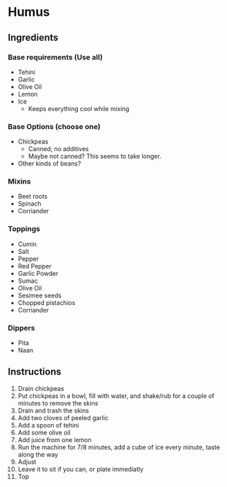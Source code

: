 # Humus

## Ingredients

### Base requirements (Use all)

- Tehini
- Garlic
- Olive Oil
- Lemon
- Ice
    - Keeps everything cool while mixing 

### Base Options (choose one)

- Chickpeas
    - Canned; no additives  
    - Maybe not canned? This seems to take longer.
- Other kinds of beans?

### Mixins

- Beet roots
- Spinach
- Corriander

### Toppings

- Cumin
- Salt
- Pepper
- Red Pepper
- Garlic Powder
- Sumac
- Olive Oil
- Sesimee seeds
- Chopped pistachios 
- Corriander

### Dippers
- Pita
- Naan

## Instructions

1. Drain chickpeas
1. Put chickpeas in a bowl, fill with water, and shake/rub for a couple of minutes to remove the skins
1. Drain and trash the skins
1. Add two cloves of peeled garlic
1. Add a spoon of tehini
1. Add some olive oil
1. Add juice from one lemon
1. Run the machine for 7/8 minutes, add a cube of ice every minute, taste along the way
1. Adjust
1. Leave it to sit if you can, or plate immediatly
1. Top
